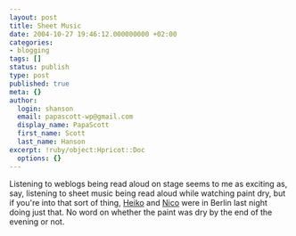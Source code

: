 ```yaml
---
layout: post
title: Sheet Music
date: 2004-10-27 19:46:12.000000000 +02:00
categories:
- blogging
tags: []
status: publish
type: post
published: true
meta: {}
author:
  login: shanson
  email: papascott-wp@gmail.com
  display_name: PapaScott
  first_name: Scott
  last_name: Hanson
excerpt: !ruby/object:Hpricot::Doc
  options: {}
---
```

<p>Listening to weblogs being read aloud on stage seems to me as exciting as, say, listening to sheet music being read aloud while watching paint dry, but if you're into that sort of thing, <a href="http://www.hebig.com/archives/002589.shtml" title="Blogs! in Berlin by Heiko Hebig | hebig.com">Heiko</a> and <a href="http://nico.blogg.de/eintrag.php?id=879" title="Vorgelesen! [Lummaland - das Weblog]">Nico</a> were in Berlin last night doing just that. No word on whether the paint was dry by the end of the evening or not.</p>
